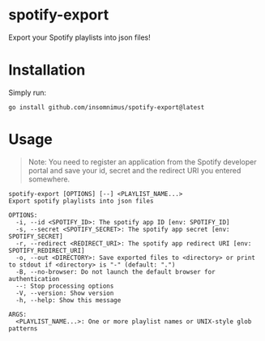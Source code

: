 # spotify-export

Export your Spotify playlists into json files!

# Installation
Simply run:

`go install github.com/insomnimus/spotify-export@latest`

# Usage
> Note: You need to register an application from the Spotify developer portal and save your id, secret and the redirect URI you entered somewhere.

```text
spotify-export [OPTIONS] [--] <PLAYLIST_NAME...>
Export spotify playlists into json files

OPTIONS:
  -i, --id <SPOTIFY_ID>: The spotify app ID [env: SPOTIFY_ID]
  -s, --secret <SPOTIFY_SECRET>: The spotify app secret [env: SPOTIFY_SECRET]
  -r, --redirect <REDIRECT_URI>: The spotify app redirect URI [env: SPOTIFY_REDIRECT_URI]
  -o, --out <DIRECTORY>: Save exported files to <directory> or print to stdout if <directory> is "-" (default: ".")
  -B, --no-browser: Do not launch the default browser for authentication
  --: Stop processing options
  -V, --version: Show version
  -h, --help: Show this message

ARGS:
  <PLAYLIST_NAME...>: One or more playlist names or UNIX-style glob patterns
```
